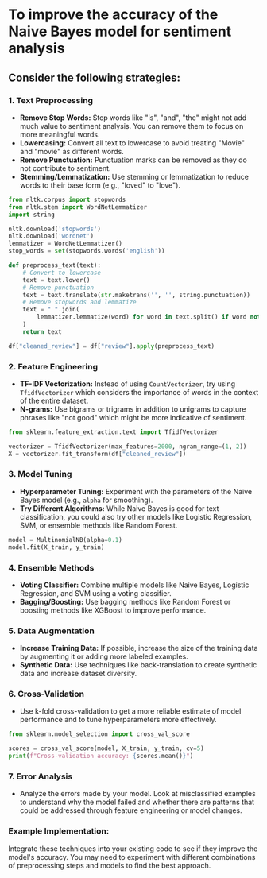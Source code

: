 # To improve the accuracy of the Naive Bayes model for sentiment analysis
## Consider the following strategies:

### 1. **Text Preprocessing**
   - **Remove Stop Words:** Stop words like "is", "and", "the" might not add much value to sentiment analysis. You can remove them to focus on more meaningful words.
   - **Lowercasing:** Convert all text to lowercase to avoid treating "Movie" and "movie" as different words.
   - **Remove Punctuation:** Punctuation marks can be removed as they do not contribute to sentiment.
   - **Stemming/Lemmatization:** Use stemming or lemmatization to reduce words to their base form (e.g., "loved" to "love").

   ```python
   from nltk.corpus import stopwords
   from nltk.stem import WordNetLemmatizer
   import string

   nltk.download('stopwords')
   nltk.download('wordnet')
   lemmatizer = WordNetLemmatizer()
   stop_words = set(stopwords.words('english'))

   def preprocess_text(text):
       # Convert to lowercase
       text = text.lower()
       # Remove punctuation
       text = text.translate(str.maketrans('', '', string.punctuation))
       # Remove stopwords and lemmatize
       text = " ".join(
           lemmatizer.lemmatize(word) for word in text.split() if word not in stop_words
       )
       return text

   df["cleaned_review"] = df["review"].apply(preprocess_text)
   ```

### 2. **Feature Engineering**
   - **TF-IDF Vectorization:** Instead of using `CountVectorizer`, try using `TfidfVectorizer` which considers the importance of words in the context of the entire dataset.
   - **N-grams:** Use bigrams or trigrams in addition to unigrams to capture phrases like "not good" which might be more indicative of sentiment.

   ```python
   from sklearn.feature_extraction.text import TfidfVectorizer

   vectorizer = TfidfVectorizer(max_features=2000, ngram_range=(1, 2))
   X = vectorizer.fit_transform(df["cleaned_review"])
   ```

### 3. **Model Tuning**
   - **Hyperparameter Tuning:** Experiment with the parameters of the Naive Bayes model (e.g., `alpha` for smoothing).
   - **Try Different Algorithms:** While Naive Bayes is good for text classification, you could also try other models like Logistic Regression, SVM, or ensemble methods like Random Forest.

   ```python
   model = MultinomialNB(alpha=0.1)
   model.fit(X_train, y_train)
   ```

### 4. **Ensemble Methods**
   - **Voting Classifier:** Combine multiple models like Naive Bayes, Logistic Regression, and SVM using a voting classifier.
   - **Bagging/Boosting:** Use bagging methods like Random Forest or boosting methods like XGBoost to improve performance.

### 5. **Data Augmentation**
   - **Increase Training Data:** If possible, increase the size of the training data by augmenting it or adding more labeled examples.
   - **Synthetic Data:** Use techniques like back-translation to create synthetic data and increase dataset diversity.

### 6. **Cross-Validation**
   - Use k-fold cross-validation to get a more reliable estimate of model performance and to tune hyperparameters more effectively.

   ```python
   from sklearn.model_selection import cross_val_score

   scores = cross_val_score(model, X_train, y_train, cv=5)
   print(f"Cross-validation accuracy: {scores.mean()}")
   ```

### 7. **Error Analysis**
   - Analyze the errors made by your model. Look at misclassified examples to understand why the model failed and whether there are patterns that could be addressed through feature engineering or model changes.

### Example Implementation:
Integrate these techniques into your existing code to see if they improve the model's accuracy. You may need to experiment with different combinations of preprocessing steps and models to find the best approach.